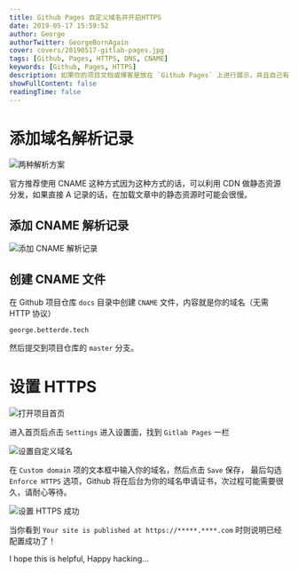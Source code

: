 ```yaml
---
title: Github Pages 自定义域名并开启HTTPS
date: 2019-05-17 15:59:52
author: George
authorTwitter: GeorgeBornAgain 
cover: covers/20190517-gitlab-pages.jpg
tags: [Github, Pages, HTTPS, DNS, CNAME]
keywords: [Github, Pages, HTTPS]
description: 如果你的项目文档或博客是放在 `Github Pages` 上进行展示，并且自己有域名，需要吧自己的域名解析到某个项目的 Demo 或 Blog 上，那么本文就分享如何实现这一需求。
showFullContent: false
readingTime: false
---
```


# 添加域名解析记录

![两种解析方案](/article/github-pages.png)

官方推荐使用 CNAME 这种方式因为这种方式的话，可以利用 CDN 做静态资源分发，如果直接 A 记录的话，在加载文章中的静态资源时可能会很慢。

## 添加 CNAME 解析记录
![添加 CNAME 解析记录](/article/aliyun-dns-record.png)

## 创建 CNAME 文件

在 Github 项目仓库 `docs` 目录中创建 `CNAME` 文件，内容就是你的域名（无需 HTTP 协议）

```
george.betterde.tech
```

然后提交到项目仓库的 `master` 分支。

# 设置 HTTPS

![打开项目首页](/article/github-repository.png)

进入首页后点击 `Settings` 进入设置面，找到 `Gitlab Pages` 一栏

![设置自定义域名](/article/github-repository-setting-pages.png)

在 `Custom domain` 项的文本框中输入你的域名，然后点击 `Save` 保存， 最后勾选 `Enforce HTTPS` 选项，Github 将在后台为你的域名申请证书，次过程可能需要很久，请耐心等待。

![设置 HTTPS 成功](/article/github-repository-dns-setting-success.png)

当你看到 `Your site is published at https://*****.****.com` 时则说明已经配置成功了！

I hope this is helpful, Happy hacking...